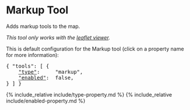 # Markup Tool

Adds markup tools to the map.

*This tool only works with the [leaflet viewer](#type-viewer).*

This is default configuration for the Markup tool (click on a property name for more information):
<pre>
{ "tools": [ {
    <a href="#type-property"        >"type"</a>:     "markup",
    <a href="#enabled-property"     >"enabled"</a>:  false,
} ] }
</pre>

{% include_relative include/type-property.md %}
{% include_relative include/enabled-property.md %}
